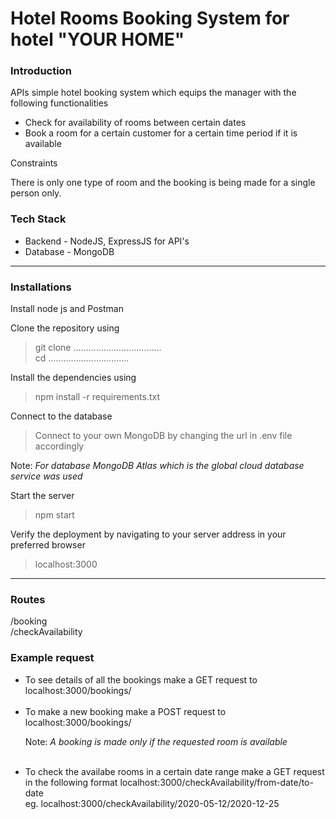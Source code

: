 <body>
<h1> Hotel Rooms Booking System for hotel "YOUR HOME" </h1>

<h3>Introduction</h3>
<p> APIs simple hotel booking system which equips the manager with the following functionalities</p>
<ul>
  <li>Check for availability of rooms between certain dates</li>
  <li>Book a room for a certain customer for a certain time period if it is available</li>
</ul>
<p>Constraints</p>
There is only one type of room and the booking is being made for a single person only.

<h3>Tech Stack</h3>
<ul>
  <li>Backend - NodeJS, ExpressJS for API's</li>
  <li>Database - MongoDB</li>
</ul>
<hr>
<h3>Installations</h3>

Install node js and Postman <br>

Clone the repository using<br>
>git clone ................................... <br>
>cd ................................ <br>

Install the dependencies using<br>
>npm install -r requirements.txt <br>

Connect to the database <br>
>Connect to your own MongoDB by changing the url in .env file accordingly <br>

<p>Note: <i>For database MongoDB Atlas which is the global cloud database service was used</i></p>

Start the server<br>
>npm start<br>

Verify the deployment by navigating to your server address in your preferred browser<br>
>localhost:3000<br>

<hr>
<h3>Routes</h3>
/booking <br>
/checkAvailability <br>

<h3>Example request</h3>
<ul>
  <li>
    To see details of all the bookings make a GET request to localhost:3000/bookings/
  </li><br>
  <li>
    To make a new booking make a POST request to localhost:3000/bookings/
    <p>Note:<i> A booking is made only if the requested room is available</i></p>
  </li><br>
  <li>
    To check the availabe rooms in a certain date range make a GET request in the following format localhost:3000/checkAvailability/from-date/to-date<br>eg. localhost:3000/checkAvailability/2020-05-12/2020-12-25
  </li>
</ul>
</body>
